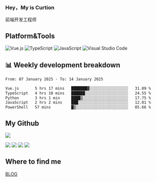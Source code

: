 ### Hey，My is Curtion
前端开发工程师
## Platform&Tools

![Vue.js](https://img.shields.io/badge/-Vue.js-4FC08D?style=flat-square&logo=Vue.js&logoColor=white)
![TypeScript](https://img.shields.io/badge/-TypeScript-007ACC?style=flat-square&logo=typescript&logoColor=white)
![JavaScript](https://img.shields.io/badge/-JavaScript-F7DF1E?style=flat-square&logo=javascript&logoColor=black)
![Visual Studio Code](https://img.shields.io/badge/-VSCode-007ACC?style=flat-square&logo=Visual-Studio-Code&logoColor=white)

## 📊 Weekly development breakdown

<!--START_SECTION:waka-->

```txt
From: 07 January 2025 - To: 14 January 2025

Vue.js       5 hrs 17 mins   ███████▓░░░░░░░░░░░░░░░░░   31.09 %
TypeScript   4 hrs 10 mins   ██████░░░░░░░░░░░░░░░░░░░   24.55 %
Python       3 hrs 1 min     ████▒░░░░░░░░░░░░░░░░░░░░   17.75 %
JavaScript   2 hrs 2 mins    ███░░░░░░░░░░░░░░░░░░░░░░   12.01 %
PowerShell   57 mins         █▒░░░░░░░░░░░░░░░░░░░░░░░   05.66 %
```

<!--END_SECTION:waka-->

## My Github

![](http://github-profile-summary-cards.vercel.app/api/cards/profile-details?username=curtion&theme=nord_bright)

![](http://github-profile-summary-cards.vercel.app/api/cards/stats?username=curtion&theme=nord_bright)
![](http://github-profile-summary-cards.vercel.app/api/cards/productive-time?username=curtion&theme=nord_bright&utcOffset=8)
![](http://github-profile-summary-cards.vercel.app/api/cards/repos-per-language?username=curtion&theme=nord_bright)
![](http://github-profile-summary-cards.vercel.app/api/cards/most-commit-language?username=curtion&theme=nord_bright)

## Where to find me

[BLOG](https://blog.3gxk.net)
